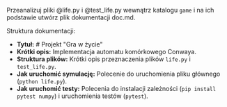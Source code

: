 Przeanalizuj pliki @life.py i @test_life.py wewnątrz katalogu `game` i na ich podstawie utwórz plik dokumentacji doc.md.

Struktura dokumentacji:
- **Tytuł:** # Projekt "Gra w życie"
- **Krótki opis:** Implementacja automatu komórkowego Conwaya.
- **Struktura plików:** Krótki opis przeznaczenia plików `life.py` i `test_life.py`.
- **Jak uruchomić symulację:** Polecenie do uruchomienia pliku głównego (`python life.py`).
- **Jak uruchomić testy:** Polecenia do instalacji zależności (`pip install pytest numpy`) i uruchomienia testów (`pytest`).
